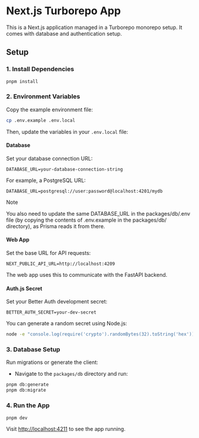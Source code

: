 # Next.js Turborepo App

This is a Next.js application managed in a Turborepo monorepo setup. It comes with database and authentication setup.

## Setup

### 1. Install Dependencies

```bash
pnpm install
```

### 2. Environment Variables

Copy the example environment file:

```bash
cp .env.example .env.local
```

Then, update the variables in your `.env.local` file:

#### Database

Set your database connection URL:

```env
DATABASE_URL=your-database-connection-string
```

For example, a PostgreSQL URL:

```env
DATABASE_URL=postgresql://user:password@localhost:4201/mydb
```

> [!NOTE]
> You also need to update the same DATABASE_URL in the packages/db/.env file (by copying the contents of .env.example in the packages/db/ directory), as Prisma reads it from there.

#### Web App

Set the base URL for API requests:

```env
NEXT_PUBLIC_API_URL=http://localhost:4209
```

The web app uses this to communicate with the FastAPI backend.

#### Auth.js Secret

Set your Better Auth development secret:

```env
BETTER_AUTH_SECRET=your-dev-secret
```

You can generate a random secret using Node.js:

```bash
node -e "console.log(require('crypto').randomBytes(32).toString('hex'))"
```

### 3. Database Setup

Run migrations or generate the client:

- Navigate to the `packages/db` directory and run:

```bash
pnpm db:generate
pnpm db:migrate
```

### 4. Run the App

```bash
pnpm dev
```

Visit [http://localhost:4211](http://localhost:4211) to see the app running.
